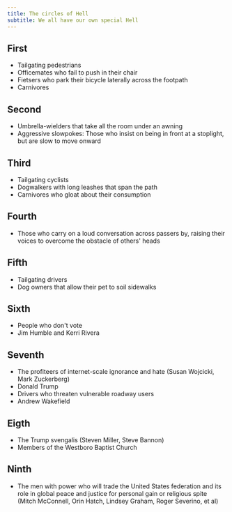 ```yaml
---
title: The circles of Hell
subtitle: We all have our own special Hell
---
```


## First

- Tailgating pedestrians
- Officemates who fail to push in their chair
- Fietsers who park their bicycle laterally across the footpath
- Carnivores

## Second

- Umbrella-wielders that take all the room under an awning
- Aggressive slowpokes: Those who insist on being in front at a stoplight, but are slow to move onward

## Third

- Tailgating cyclists
- Dogwalkers with long leashes that span the path
- Carnivores who gloat about their consumption

## Fourth

- Those who carry on a loud conversation across passers by, raising their voices to overcome the obstacle of others' heads

## Fifth

- Tailgating drivers
- Dog owners that allow their pet to soil sidewalks

## Sixth

- People who don't vote
- Jim Humble and Kerri Rivera

## Seventh

- The profiteers of internet-scale ignorance and hate (Susan Wojcicki, Mark Zuckerberg)
- Donald Trump
- Drivers who threaten vulnerable roadway users
- Andrew Wakefield

## Eigth

- The Trump svengalis (Steven Miller, Steve Bannon)
- Members of the Westboro Baptist Church

## Ninth

- The men with power who will trade the United States federation and its role in global peace and justice for personal gain or religious spite (Mitch McConnell, Orin Hatch, Lindsey Graham, Roger Severino, et al)
